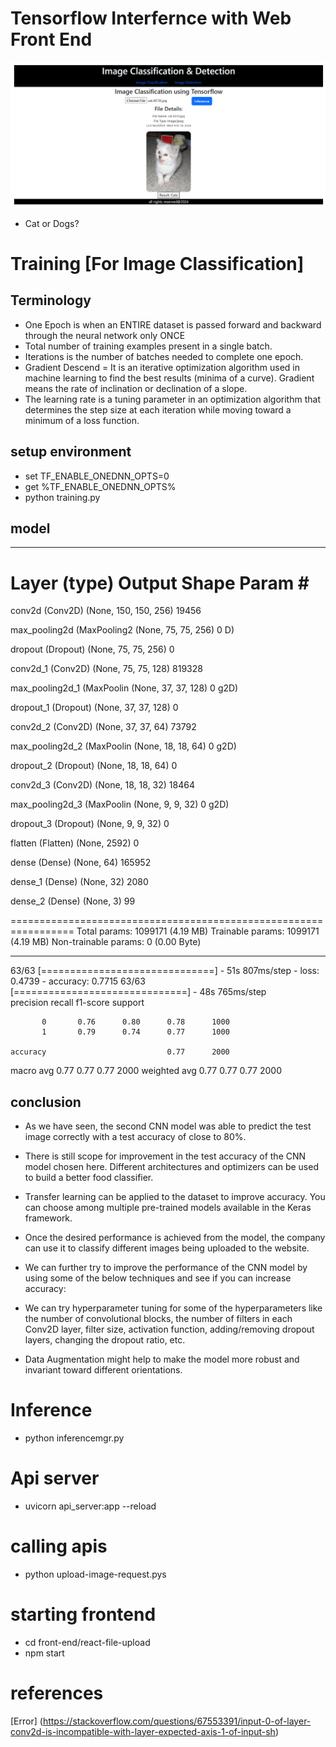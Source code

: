 # Tensorflow Interfernce with Web Front End
![result](./inferenceresult.png)

- Cat or Dogs?

# Training [For Image Classification]

## Terminology

- One Epoch is when an ENTIRE dataset is passed forward and backward through the neural network only ONCE
- Total number of training examples present in a single batch.
- Iterations is the number of batches needed to complete one epoch.
- Gradient Descend = It is an iterative optimization algorithm used in machine learning to find the best results (minima of a curve). Gradient means the rate of inclination or declination of a slope.
- The learning rate is a tuning parameter in an optimization algorithm that determines the step size at each iteration while moving toward a minimum of a loss function.

## setup environment
- set TF_ENABLE_ONEDNN_OPTS=0
- get %TF_ENABLE_ONEDNN_OPTS%
- python training.py

## model
_________________________________________________________________
 Layer (type)                Output Shape              Param #
=================================================================
 conv2d (Conv2D)             (None, 150, 150, 256)     19456

 max_pooling2d (MaxPooling2  (None, 75, 75, 256)       0
 D)

 dropout (Dropout)           (None, 75, 75, 256)       0

 conv2d_1 (Conv2D)           (None, 75, 75, 128)       819328

 max_pooling2d_1 (MaxPoolin  (None, 37, 37, 128)       0
 g2D)

 dropout_1 (Dropout)         (None, 37, 37, 128)       0

 conv2d_2 (Conv2D)           (None, 37, 37, 64)        73792

 max_pooling2d_2 (MaxPoolin  (None, 18, 18, 64)        0
 g2D)

 dropout_2 (Dropout)         (None, 18, 18, 64)        0

 conv2d_3 (Conv2D)           (None, 18, 18, 32)        18464

 max_pooling2d_3 (MaxPoolin  (None, 9, 9, 32)          0
 g2D)

 dropout_3 (Dropout)         (None, 9, 9, 32)          0

 flatten (Flatten)           (None, 2592)              0

 dense (Dense)               (None, 64)                165952

 dense_1 (Dense)             (None, 32)                2080

 dense_2 (Dense)             (None, 3)                 99

=================================================================
Total params: 1099171 (4.19 MB)
Trainable params: 1099171 (4.19 MB)
Non-trainable params: 0 (0.00 Byte)
_________________________________________________________________       
63/63 [==============================] - 51s 807ms/step - loss: 0.4739 - accuracy: 0.7715
63/63 [==============================] - 48s 765ms/step       
              precision    recall  f1-score   support

           0       0.76      0.80      0.78      1000
           1       0.79      0.74      0.77      1000

    accuracy                           0.77      2000
   macro avg       0.77      0.77      0.77      2000
weighted avg       0.77      0.77      0.77      2000


## conclusion
- As we have seen, the second CNN model was able to predict the test image correctly with a test accuracy of close to 80%.

- There is still scope for improvement in the test accuracy of the CNN model chosen here. Different architectures and optimizers can be used to build a better food classifier.

- Transfer learning can be applied to the dataset to improve accuracy. You can choose among multiple pre-trained models available in the Keras framework.

- Once the desired performance is achieved from the model, the company can use it to classify different images being uploaded to the website.

- We can further try to improve the performance of the CNN model by using some of the below techniques and see if you can increase accuracy:

- We can try hyperparameter tuning for some of the hyperparameters like the number of convolutional blocks, the number of filters in each Conv2D layer, filter size, activation function, adding/removing dropout layers, changing the dropout ratio, etc.

- Data Augmentation might help to make the model more robust and invariant toward different orientations.

# Inference
- python inferencemgr.py

# Api server
- uvicorn api_server:app --reload

# calling apis
- python upload-image-request.pys

# starting frontend
- cd front-end/react-file-upload
- npm start

# references

[Error] (https://stackoverflow.com/questions/67553391/input-0-of-layer-conv2d-is-incompatible-with-layer-expected-axis-1-of-input-sh)